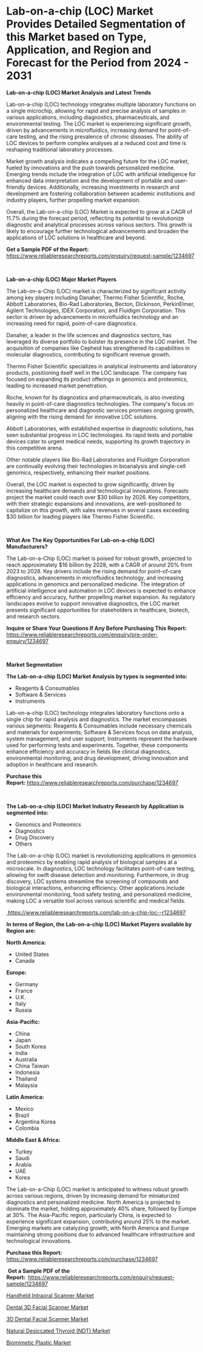 <p><h1>Lab-on-a-chip (LOC) Market Provides Detailed Segmentation of this Market based on Type, Application, and Region and Forecast for the Period from 2024 - 2031</h1></p><p><strong>Lab-on-a-chip (LOC) Market Analysis and Latest Trends</strong></p>
<p><p>Lab-on-a-chip (LOC) technology integrates multiple laboratory functions on a single microchip, allowing for rapid and precise analysis of samples in various applications, including diagnostics, pharmaceuticals, and environmental testing. The LOC market is experiencing significant growth, driven by advancements in microfluidics, increasing demand for point-of-care testing, and the rising prevalence of chronic diseases. The ability of LOC devices to perform complex analyses at a reduced cost and time is reshaping traditional laboratory processes.</p><p>Market growth analysis indicates a compelling future for the LOC market, fueled by innovations and the push towards personalized medicine. Emerging trends include the integration of LOC with artificial intelligence for enhanced data interpretation and the development of portable and user-friendly devices. Additionally, increasing investments in research and development are fostering collaboration between academic institutions and industry players, further propelling market expansion.</p><p>Overall, the Lab-on-a-chip (LOC) Market is expected to grow at a CAGR of 11.7% during the forecast period, reflecting its potential to revolutionize diagnostic and analytical processes across various sectors. This growth is likely to encourage further technological advancements and broaden the applications of LOC solutions in healthcare and beyond.</p></p>
<p><strong>Get a Sample PDF of the Report:&nbsp;</strong> <a href="https://www.reliableresearchreports.com/enquiry/request-sample/1234697?utm_campaign=1635&utm_medium=2&utm_source=Github&utm_content=ia&utm_term=13102024&utm_id=lab-on-a-chip-loc">https://www.reliableresearchreports.com/enquiry/request-sample/1234697</a></p>
<p>&nbsp;</p>
<p><strong>Lab-on-a-chip (LOC) Major Market Players</strong></p>
<p><p>The Lab-on-a-Chip (LOC) market is characterized by significant activity among key players including Danaher, Thermo Fisher Scientific, Roche, Abbott Laboratories, Bio-Rad Laboratories, Becton, Dickinson, PerkinElmer, Agilent Technologies, IDEX Corporation, and Fluidigm Corporation. This sector is driven by advancements in microfluidics technology and an increasing need for rapid, point-of-care diagnostics.</p><p>Danaher, a leader in the life sciences and diagnostics sectors, has leveraged its diverse portfolio to bolster its presence in the LOC market. The acquisition of companies like Cepheid has strengthened its capabilities in molecular diagnostics, contributing to significant revenue growth.</p><p>Thermo Fisher Scientific specializes in analytical instruments and laboratory products, positioning itself well in the LOC landscape. The company has focused on expanding its product offerings in genomics and proteomics, leading to increased market penetration.</p><p>Roche, known for its diagnostics and pharmaceuticals, is also investing heavily in point-of-care diagnostics technologies. The company's focus on personalized healthcare and diagnostic services promises ongoing growth, aligning with the rising demand for innovative LOC solutions.</p><p>Abbott Laboratories, with established expertise in diagnostic solutions, has seen substantial progress in LOC technologies. Its rapid tests and portable devices cater to urgent medical needs, supporting its growth trajectory in this competitive arena.</p><p>Other notable players like Bio-Rad Laboratories and Fluidigm Corporation are continually evolving their technologies in bioanalysis and single-cell genomics, respectively, enhancing their market positions.</p><p>Overall, the LOC market is expected to grow significantly, driven by increasing healthcare demands and technological innovations. Forecasts project the market could reach over $30 billion by 2026. Key competitors, with their strategic expansions and innovations, are well-positioned to capitalize on this growth, with sales revenues in several cases exceeding $30 billion for leading players like Thermo Fisher Scientific.</p></p>
<p>&nbsp;</p>
<p><strong>What Are The Key Opportunities For Lab-on-a-chip (LOC) Manufacturers?</strong></p>
<p><p>The Lab-on-a-Chip (LOC) market is poised for robust growth, projected to reach approximately $16 billion by 2028, with a CAGR of around 20% from 2023 to 2028. Key drivers include the rising demand for point-of-care diagnostics, advancements in microfluidics technology, and increasing applications in genomics and personalized medicine. The integration of artificial intelligence and automation in LOC devices is expected to enhance efficiency and accuracy, further propelling market expansion. As regulatory landscapes evolve to support innovative diagnostics, the LOC market presents significant opportunities for stakeholders in healthcare, biotech, and research sectors.</p></p>
<p><strong>Inquire or Share Your Questions If Any Before Purchasing This Report:</strong> <a href="https://www.reliableresearchreports.com/enquiry/pre-order-enquiry/1234697?utm_campaign=1635&utm_medium=2&utm_source=Github&utm_content=ia&utm_term=13102024&utm_id=lab-on-a-chip-loc">https://www.reliableresearchreports.com/enquiry/pre-order-enquiry/1234697</a></p>
<p>&nbsp;</p>
<p><strong>Market Segmentation</strong></p>
<p><strong>The Lab-on-a-chip (LOC) Market Analysis by types is segmented into:</strong></p>
<p><ul><li>Reagents & Consumables</li><li>Software & Services</li><li>Instruments</li></ul></p>
<p><p>Lab-on-a-chip (LOC) technology integrates laboratory functions onto a single chip for rapid analysis and diagnostics. The market encompasses various segments: Reagents & Consumables include necessary chemicals and materials for experiments; Software & Services focus on data analysis, system management, and user support; Instruments represent the hardware used for performing tests and experiments. Together, these components enhance efficiency and accuracy in fields like clinical diagnostics, environmental monitoring, and drug development, driving innovation and adoption in healthcare and research.</p></p>
<p><strong>Purchase this Report:&nbsp;</strong><a href="https://www.reliableresearchreports.com/purchase/1234697?utm_campaign=1635&utm_medium=2&utm_source=Github&utm_content=ia&utm_term=13102024&utm_id=lab-on-a-chip-loc">https://www.reliableresearchreports.com/purchase/1234697</a></p>
<p>&nbsp;</p>
<p><strong>The Lab-on-a-chip (LOC) Market Industry Research by Application is segmented into:</strong></p>
<p><ul><li>Genomics and Proteomics</li><li>Diagnostics</li><li>Drug Discovery</li><li>Others</li></ul></p>
<p><p>The Lab-on-a-chip (LOC) market is revolutionizing applications in genomics and proteomics by enabling rapid analysis of biological samples at a microscale. In diagnostics, LOC technology facilitates point-of-care testing, allowing for swift disease detection and monitoring. Furthermore, in drug discovery, LOC systems streamline the screening of compounds and biological interactions, enhancing efficiency. Other applications include environmental monitoring, food safety testing, and personalized medicine, making LOC a versatile tool across various scientific and medical fields.</p></p>
<p><a href="https://www.reliableresearchreports.com/lab-on-a-chip-loc--r1234697?utm_campaign=1635&utm_medium=2&utm_source=Github&utm_content=ia&utm_term=13102024&utm_id=lab-on-a-chip-loc">&nbsp;https://www.reliableresearchreports.com/lab-on-a-chip-loc--r1234697</a></p>
<p><strong>In terms of Region, the Lab-on-a-chip (LOC) Market Players available by Region are:</strong></p>
<p>
    <p> <strong> North America: </strong>
        <ul>
            <li>United States</li>
            <li>Canada</li>
        </ul>
        </p> 
    <p> <strong> Europe: </strong>
        <ul>
            <li>Germany</li>
            <li>France</li>
            <li>U.K.</li>
            <li>Italy</li>
            <li>Russia</li>
        </ul>
        </p> 
    <p> <strong> Asia-Pacific: </strong>
        <ul>
            <li>China</li>
            <li>Japan</li>
            <li>South Korea</li>
            <li>India</li>
            <li>Australia</li>
            <li>China Taiwan</li>
            <li>Indonesia</li>
            <li>Thailand</li>
            <li>Malaysia</li>
        </ul>
        </p> 
    <p> <strong> Latin America: </strong>
        <ul>
            <li>Mexico</li>
            <li>Brazil</li>
            <li>Argentina Korea</li>
            <li>Colombia</li>
        </ul>
        </p> 
    <p> <strong> Middle East & Africa: </strong>
        <ul>
            <li>Turkey</li>
            <li>Saudi</li>
            <li>Arabia</li>
            <li>UAE</li>
            <li>Korea</li>
        </ul>
    </p>
    </p>
<p><p>The Lab-on-a-Chip (LOC) market is anticipated to witness robust growth across various regions, driven by increasing demand for miniaturized diagnostics and personalized medicine. North America is projected to dominate the market, holding approximately 40% share, followed by Europe at 30%. The Asia-Pacific region, particularly China, is expected to experience significant expansion, contributing around 25% to the market. Emerging markets are catalyzing growth, with North America and Europe maintaining strong positions due to advanced healthcare infrastructure and technological innovations.</p></p>
<p><strong>Purchase this Report: </strong><a href="https://www.reliableresearchreports.com/purchase/1234697?utm_campaign=1635&utm_medium=2&utm_source=Github&utm_content=ia&utm_term=13102024&utm_id=lab-on-a-chip-loc">https://www.reliableresearchreports.com/purchase/1234697</a></p>
<p>&nbsp;<strong>Get a Sample PDF of the Report:&nbsp;&nbsp;</strong><a href="https://www.reliableresearchreports.com/enquiry/request-sample/1234697?utm_campaign=1635&utm_medium=2&utm_source=Github&utm_content=ia&utm_term=13102024&utm_id=lab-on-a-chip-loc">https://www.reliableresearchreports.com/enquiry/request-sample/1234697</a></p>
<p><strong></strong></p>
<p><p><a href="https://www.linkedin.com/pulse/booming-handheld-intraoral-scanner-market-sector-analysis-fb8ne?utm_campaign=1635&utm_medium=2&utm_source=Github&utm_content=ia&utm_term=13102024&utm_id=lab-on-a-chip-loc">Handheld Intraoral Scanner Market</a></p><p><a href="https://www.linkedin.com/pulse/future-trajectory-dental-3d-facial-scanner-market-emerging-bv6ve?utm_campaign=1635&utm_medium=2&utm_source=Github&utm_content=ia&utm_term=13102024&utm_id=lab-on-a-chip-loc">Dental 3D Facial Scanner Market</a></p><p><a href="https://www.linkedin.com/pulse/global-market-pulse-trends-growth-analysis-3d-dental-facial-0gdee?utm_campaign=1635&utm_medium=2&utm_source=Github&utm_content=ia&utm_term=13102024&utm_id=lab-on-a-chip-loc">3D Dental Facial Scanner Market</a></p><p><a href="https://www.linkedin.com/pulse/charting-future-comprehensive-analysis-global-natural-desiccated-dwpue?utm_campaign=1635&utm_medium=2&utm_source=Github&utm_content=ia&utm_term=13102024&utm_id=lab-on-a-chip-loc">Natural Desiccated Thyroid (NDT) Market</a></p><p><a href="https://github.com/Rekhakhatun65/Market-Research-Report-List-1/blob/main/biomimetic-plastic-market.md?utm_campaign=1635&utm_medium=2&utm_source=Github&utm_content=ia&utm_term=13102024&utm_id=lab-on-a-chip-loc">Biomimetic Plastic Market</a></p></p>